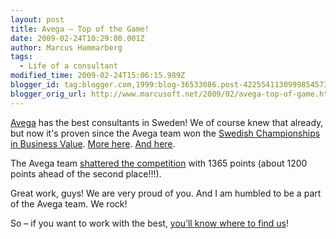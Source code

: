 ```yaml
---
layout: post
title: Avega – Top of the Game!
date: 2009-02-24T10:29:00.001Z
author: Marcus Hammarberg
tags:
  - Life of a consultant
modified_time: 2009-02-24T15:06:15.989Z
blogger_id: tag:blogger.com,1999:blog-36533086.post-4225541130999854573
blogger_orig_url: http://www.marcusoft.net/2009/02/avega-top-of-game.html
---
```


[Avega](http://www.avegagroup.se) has the best consultants in Sweden! We of course knew that already, but now it's proven since the Avega team won the [Swedish Championships in Business Value](http://www.agical.se/geeknight_awards.html). [More here](http://computersweden.idg.se/2.2683/1.211782/sm-i-affarsnytta). [And here](http://computersweden.idg.se/2.2683/1.214199/har-ar-sverigemastarna-i-affarsnytta?utm_source=webb&utm_medium=senaste_box).

The Avega team [shattered the competition](http://blog.avegagroup.se/JoakimSunden/archive/2009/02/23/sm-i-affarsnytta-vi-vann.aspx) with 1365 points (about 1200 points ahead of the second place!!!).

Great work, guys! We are very proud of you. And I am humbled to be a part of the Avega team. We rock!

So – if you want to work with the best, [you’ll know where to find us](http://avegagroup.se/Arbeta-hos-Avega/)!
